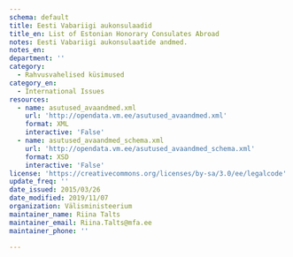 ```yaml
---
schema: default
title: Eesti Vabariigi aukonsulaadid
title_en: List of Estonian Honorary Consulates Abroad
notes: Eesti Vabariigi aukonsulaatide andmed.
notes_en:
department: ''
category:
  - Rahvusvahelised küsimused
category_en:
  - International Issues
resources:
  - name: asutused_avaandmed.xml
    url: 'http://opendata.vm.ee/asutused_avaandmed.xml'
    format: XML
    interactive: 'False'
  - name: asutused_avaandmed_schema.xml
    url: 'http://opendata.vm.ee/asutused_avaandmed_schema.xml'
    format: XSD
    interactive: 'False'
license: 'https://creativecommons.org/licenses/by-sa/3.0/ee/legalcode'
update_freq: ''
date_issued: 2015/03/26
date_modified: 2019/11/07
organization: Välisministeerium
maintainer_name: Riina Talts
maintainer_email: Riina.Talts@mfa.ee
maintainer_phone: ''

---
```

